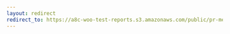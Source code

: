 ```yaml
---
layout: redirect
redirect_to: https://a8c-woo-test-reports.s3.amazonaws.com/public/pr-merge/38773/e2e/index.html
---
```

